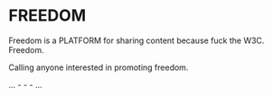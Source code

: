 # FREEDOM

Freedom is a PLATFORM for sharing content because fuck the W3C.
Freedom.

Calling anyone interested in promoting freedom.

... - - - ...
